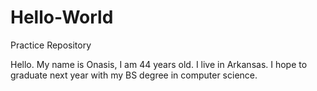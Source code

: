 # Hello-World
Practice Repository

Hello.  My name is Onasis, I am 44 years old.  I live in Arkansas.  I hope to graduate next year with my BS degree in computer science.
